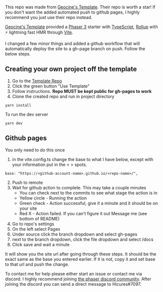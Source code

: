 This repo was made from [Geocine's Template](https://github.com/geocine/phaser3-rollup-typescript). Their repo is worth a star! If you don't want the added automated push to github pages, I highly recommend you just use their repo instead.

[Geocine's Template](https://github.com/geocine/phaser3-rollup-typescript) provided a [Phaser 3](https://github.com/photonstorm/phaser) starter with [TypeScript](https://www.typescriptlang.org/), [Rollup](https://rollupjs.org) with ⚡️ lightning fast HMR through [Vite](https://vitejs.dev/).

I changed a few minor things and added a github workflow that will automatically deploy
the site to a gh-page branch on push. Follow the below steps.

## Creating your own project off the template
1. Go to the [Template Repo](https://github.com/CKillen/phaser-template)
2. Click the green button "Use Template"
3. Follow instructions. <b>Repo MUST be kept public for gh-pages to work</b>
5. Clone the created repo and run in project directory
```
yarn install
```
To run the dev server
```
yarn dev
```
## Github pages
You only need to do this once
1. in the vite.config.ts change the base to what I have below, except with your information put in the < > spots.  
```
base: "https://<github-account-name>.github.io/<repo-name>/",
```
2. Push to remote
3. Wait for github action to complete. This may take a couple minutes
    - You can check next to the commits to see what stage the action is in
    - Yellow circle - Running the action
    - Green check - Action successful, give it a minute and it should be on your site
    - Red X - Action failed. If you can't figure it out Message me (see bottom of README) 
4. Go to repo's settings
5. On the left select Pages
6. Under source click the branch dropdown and select gh-pages
7. next to the branch dropdown, click the file dropdown and select /docs
8. Click save and wait a minute

It will show you the site url after going through these steps. It should be the exact same as the base you entered earlier. If it is not, copy it and set base to that url and push the change.

To contact me for help please either start an issue or contact me via discord. I highly recommend joining [the phaser discord community](https://discord.gg/phaser). After joining the discord you can send a direct message to Hicures#7097.